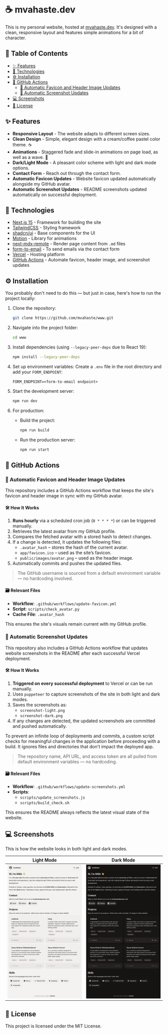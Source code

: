 # ☕ mvahaste.dev

This is my personal website, hosted at [mvahaste.dev](https://mvahaste.dev). It's designed with a clean, responsive layout and features simple animations for a bit of character.

## 🔖 Table of Contents

- [✨ Features](#-features)
- [🧰 Technologies](#-technologies)
- [⚙️ Installation](#%EF%B8%8F-installation)
- [🤖 GitHub Actions](#-github-actions)
  - [🔄 Automatic Favicon and Header Image Updates](#-automatic-favicon-and-header-image-updates)
  - [🔄 Automatic Screenshot Updates](#-automatic-screenshot-updates)
- [💻 Screenshots](#-screenshots)
- [📜 License](#-license)

## ✨ Features

- **Responsive Layout** - The website adapts to different screen sizes.
- **Clean Design** - Simple, elegant design with a cream/coffee pastel color theme. ☕
- **Animations** - Staggered fade and slide-in animations on page load, as well as a wave. 👋
- **Dark/Light Mode** - A pleasant color scheme with light and dark mode options.
- **Contact Form** - Reach out through the contact form.
- **Automatic Favicon Updates** - Website favicon updated automatically alongside my GitHub avatar.
- **Automatic Screenshot Updates** - README screenshots updated automatically on successful deployment.

## 🧰 Technologies

- [Next.js 15](https://nextjs.org/) - Framework for building the site
- [TailwindCSS](https://tailwindcss.com/) - Styling framework
- [shadcn/ui](https://ui.shadcn.com/) - Base components for the UI
- [Motion](https://motion.dev/) - Library for animations
- [next-mdx-remote](https://github.com/hashicorp/next-mdx-remote) - Render page content from `.md` files
- [form-to-email](https://www.form-to-email.com/) - To send emails via the contact form
- [Vercel](https://vercel.com/) - Hosting platform
- [GitHub Actions](https://github.com/features/actions) - Automate favicon, header image, and screenshot updates

## ⚙️ Installation

You probably don't need to do this — but just in case, here's how to run the project locally:

1. Clone the repository:
   ```bash
   git clone https://github.com/mvahaste/www.git
   ```
2. Navigate into the project folder:
   ```bash
   cd www
   ```
3. Install dependencies (using `--legacy-peer-deps` due to React 19):
   ```bash
   npm install --legacy-peer-deps
   ```
4. Set up environment variables:
   Create a `.env` file in the root directory and add your `FORM_ENDPOINT`:

   ```env
   FORM_ENDPOINT=<form-to-email endpoint>
   ```

5. Start the development server:

   ```bash
   npm run dev
   ```

6. For production:
   - Build the project:
     ```bash
     npm run build
     ```
   - Run the production server:
     ```bash
     npm run start
     ```

## 🤖 GitHub Actions

### 🔄 Automatic Favicon and Header Image Updates

This repository includes a GitHub Actions workflow that keeps the site's favicon and header image in sync with my GitHub avatar.

#### 🛠️ How It Works

1. **Runs hourly** via a scheduled cron job (`0 * * * *`) or can be triggered manually.
2. Retrieves the latest avatar from my GitHub profile.
3. Compares the fetched avatar with a stored hash to detect changes.
4. If a change is detected, it updates the following files:
   - `.avatar_hash` – stores the hash of the current avatar.
   - `app/favicon.ico` – used as the site’s favicon.
   - `public/images/avatar.png` – used as the header image.
5. Automatically commits and pushes the updated files.

> The GitHub username is sourced from a default environment variable — no hardcoding involved.

#### 🗃️ Relevant Files

- **Workflow**: `.github/workflows/update-favicon.yml`
- **Script**: `scripts/check_avatar.py`
- **Cache File**: `.avatar_hash`

This ensures the site's visuals remain current with my GitHub profile.

### 🔄 Automatic Screenshot Updates

This repository also includes a GitHub Actions workflow that updates website screenshots in the README after each successful Vercel deployment.

#### 🛠️ How It Works

1. **Triggered on every successful deployment** to Vercel or can be run manually.
2. Uses `puppeteer` to capture screenshots of the site in both light and dark modes.
3. Saves the screenshots as:
   - `screenshot-light.png`
   - `screenshot-dark.png`
4. If any changes are detected, the updated screenshots are committed and pushed automatically.

To prevent an infinite loop of deployments and commits, a custom script checks for meaningful changes in the application before proceeding with a build. It ignores files and directories that don't impact the deployed app.

> The repository name, API URL, and access token are all pulled from default environment variables — no hardcoding.

#### 🗃️ Relevant Files

- **Workflow**: `.github/workflows/update-screenshots.yml`
- **Scripts**:
  - `scripts/update_screenshots.js`
  - `scripts/build_check.sh`

This ensures the README always reflects the latest visual state of the website.

## 💻 Screenshots

This is how the website looks in both light and dark modes.

| Light Mode                                     | Dark Mode                                    |
| ---------------------------------------------- | -------------------------------------------- |
| ![Light mode screenshot](screenshot-light.png) | ![Dark mode screenshot](screenshot-dark.png) |

## 📜 License

This project is licensed under the MIT License.
